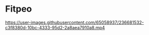 # Fitpeo

https://user-images.githubusercontent.com/65058937/236681532-c3f8380d-10bc-4333-95d2-2a8aea7910a8.mp4

